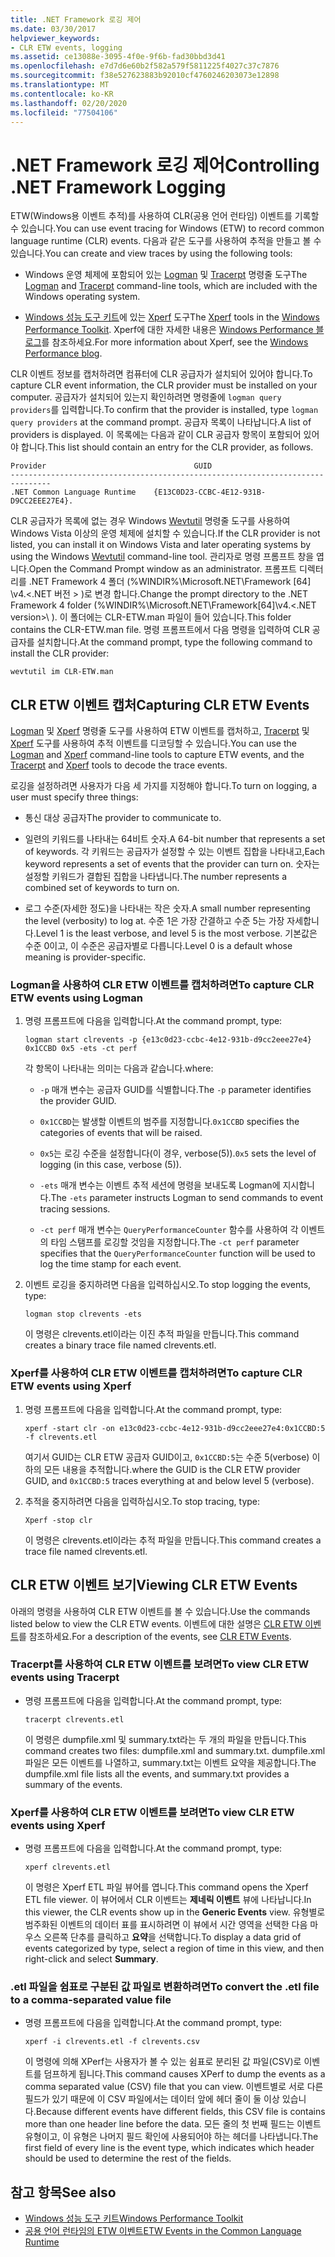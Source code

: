 ```yaml
---
title: .NET Framework 로깅 제어
ms.date: 03/30/2017
helpviewer_keywords:
- CLR ETW events, logging
ms.assetid: ce13088e-3095-4f0e-9f6b-fad30bbd3d41
ms.openlocfilehash: e7d7d6e60b2f582a579f5811225f4027c37c7876
ms.sourcegitcommit: f38e527623883b92010cf4760246203073e12898
ms.translationtype: MT
ms.contentlocale: ko-KR
ms.lasthandoff: 02/20/2020
ms.locfileid: "77504106"
---
```

# <a name="controlling-net-framework-logging"></a><span data-ttu-id="24d4d-102">.NET Framework 로깅 제어</span><span class="sxs-lookup"><span data-stu-id="24d4d-102">Controlling .NET Framework Logging</span></span>

<span data-ttu-id="24d4d-103">ETW(Windows용 이벤트 추적)를 사용하여 CLR(공용 언어 런타임) 이벤트를 기록할 수 있습니다.</span><span class="sxs-lookup"><span data-stu-id="24d4d-103">You can use event tracing for Windows (ETW) to record common language runtime (CLR) events.</span></span> <span data-ttu-id="24d4d-104">다음과 같은 도구를 사용하여 추적을 만들고 볼 수 있습니다.</span><span class="sxs-lookup"><span data-stu-id="24d4d-104">You can create and view traces by using the following tools:</span></span>

- <span data-ttu-id="24d4d-105">Windows 운영 체제에 포함되어 있는 [Logman](/windows-server/administration/windows-commands/logman) 및 [Tracerpt](/windows-server/administration/windows-commands/tracerpt_1) 명령줄 도구</span><span class="sxs-lookup"><span data-stu-id="24d4d-105">The [Logman](/windows-server/administration/windows-commands/logman) and [Tracerpt](/windows-server/administration/windows-commands/tracerpt_1) command-line tools, which are included with the Windows operating system.</span></span>

- <span data-ttu-id="24d4d-106">[Windows 성능 도구 키트](/windows-hardware/test/wpt/xperf-command-line-reference)에 있는 [Xperf](/windows-hardware/test/wpt/) 도구</span><span class="sxs-lookup"><span data-stu-id="24d4d-106">The [Xperf](/windows-hardware/test/wpt/xperf-command-line-reference) tools in the [Windows Performance Toolkit](/windows-hardware/test/wpt/).</span></span> <span data-ttu-id="24d4d-107">Xperf에 대한 자세한 내용은 [Windows Performance 블로그](https://docs.microsoft.com/archive/blogs/pigscanfly/)를 참조하세요.</span><span class="sxs-lookup"><span data-stu-id="24d4d-107">For more information about Xperf, see the [Windows Performance blog](https://docs.microsoft.com/archive/blogs/pigscanfly/).</span></span>

<span data-ttu-id="24d4d-108">CLR 이벤트 정보를 캡처하려면 컴퓨터에 CLR 공급자가 설치되어 있어야 합니다.</span><span class="sxs-lookup"><span data-stu-id="24d4d-108">To capture CLR event information, the CLR provider must be installed on your computer.</span></span> <span data-ttu-id="24d4d-109">공급자가 설치되어 있는지 확인하려면 명령줄에 `logman query providers`를 입력합니다.</span><span class="sxs-lookup"><span data-stu-id="24d4d-109">To confirm that the provider is installed, type `logman query providers` at the command prompt.</span></span> <span data-ttu-id="24d4d-110">공급자 목록이 나타납니다.</span><span class="sxs-lookup"><span data-stu-id="24d4d-110">A list of providers is displayed.</span></span> <span data-ttu-id="24d4d-111">이 목록에는 다음과 같이 CLR 공급자 항목이 포함되어 있어야 합니다.</span><span class="sxs-lookup"><span data-stu-id="24d4d-111">This list should contain an entry for the CLR provider, as follows.</span></span>

```output
Provider                                 GUID
-------------------------------------------------------------------------------
.NET Common Language Runtime    {E13C0D23-CCBC-4E12-931B-D9CC2EEE27E4}.
```

<span data-ttu-id="24d4d-112">CLR 공급자가 목록에 없는 경우 Windows [Wevtutil](/windows-server/administration/windows-commands/wevtutil) 명령줄 도구를 사용하여 Windows Vista 이상의 운영 체제에 설치할 수 있습니다.</span><span class="sxs-lookup"><span data-stu-id="24d4d-112">If the CLR provider is not listed, you can install it on Windows Vista and later operating systems by using the Windows [Wevtutil](/windows-server/administration/windows-commands/wevtutil) command-line tool.</span></span> <span data-ttu-id="24d4d-113">관리자로 명령 프롬프트 창을 엽니다.</span><span class="sxs-lookup"><span data-stu-id="24d4d-113">Open the Command Prompt window as an administrator.</span></span> <span data-ttu-id="24d4d-114">프롬프트 디렉터리를 .NET Framework 4 폴더 (%WINDIR%\Microsoft.NET\Framework [64] \v4.\<.NET 버전 > \)로 변경 합니다.</span><span class="sxs-lookup"><span data-stu-id="24d4d-114">Change the prompt directory to the .NET Framework 4 folder (%WINDIR%\Microsoft.NET\Framework[64]\v4.\<.NET version>\ ).</span></span> <span data-ttu-id="24d4d-115">이 폴더에는 CLR-ETW.man 파일이 들어 있습니다.</span><span class="sxs-lookup"><span data-stu-id="24d4d-115">This folder contains the CLR-ETW.man file.</span></span> <span data-ttu-id="24d4d-116">명령 프롬프트에서 다음 명령을 입력하여 CLR 공급자를 설치합니다.</span><span class="sxs-lookup"><span data-stu-id="24d4d-116">At the command prompt, type the following command to install the CLR provider:</span></span>

`wevtutil im CLR-ETW.man`

## <a name="capturing-clr-etw-events"></a><span data-ttu-id="24d4d-117">CLR ETW 이벤트 캡처</span><span class="sxs-lookup"><span data-stu-id="24d4d-117">Capturing CLR ETW Events</span></span>

<span data-ttu-id="24d4d-118">[Logman](/windows-server/administration/windows-commands/logman) 및 [Xperf](/windows-hardware/test/wpt/xperf-command-line-reference) 명령줄 도구를 사용하여 ETW 이벤트를 캡처하고, [Tracerpt](/windows-server/administration/windows-commands/tracerpt_1) 및 [Xperf](/windows-hardware/test/wpt/xperf-command-line-reference) 도구를 사용하여 추적 이벤트를 디코딩할 수 있습니다.</span><span class="sxs-lookup"><span data-stu-id="24d4d-118">You can use the [Logman](/windows-server/administration/windows-commands/logman) and [Xperf](/windows-hardware/test/wpt/xperf-command-line-reference) command-line tools to capture ETW events, and the [Tracerpt](/windows-server/administration/windows-commands/tracerpt_1) and [Xperf](/windows-hardware/test/wpt/xperf-command-line-reference) tools to decode the trace events.</span></span>

<span data-ttu-id="24d4d-119">로깅을 설정하려면 사용자가 다음 세 가지를 지정해야 합니다.</span><span class="sxs-lookup"><span data-stu-id="24d4d-119">To turn on logging, a user must specify three things:</span></span>

- <span data-ttu-id="24d4d-120">통신 대상 공급자</span><span class="sxs-lookup"><span data-stu-id="24d4d-120">The provider to communicate to.</span></span>

- <span data-ttu-id="24d4d-121">일련의 키워드를 나타내는 64비트 숫자.</span><span class="sxs-lookup"><span data-stu-id="24d4d-121">A 64-bit number that represents a set of keywords.</span></span> <span data-ttu-id="24d4d-122">각 키워드는 공급자가 설정할 수 있는 이벤트 집합을 나타내고,</span><span class="sxs-lookup"><span data-stu-id="24d4d-122">Each keyword represents a set of events that the provider can turn on.</span></span> <span data-ttu-id="24d4d-123">숫자는 설정할 키워드가 결합된 집합을 나타냅니다.</span><span class="sxs-lookup"><span data-stu-id="24d4d-123">The number represents a combined set of keywords to turn on.</span></span>

- <span data-ttu-id="24d4d-124">로그 수준(자세한 정도)을 나타내는 작은 숫자.</span><span class="sxs-lookup"><span data-stu-id="24d4d-124">A small number representing the level (verbosity) to log at.</span></span> <span data-ttu-id="24d4d-125">수준 1은 가장 간결하고 수준 5는 가장 자세합니다.</span><span class="sxs-lookup"><span data-stu-id="24d4d-125">Level 1 is the least verbose, and level 5 is the most verbose.</span></span> <span data-ttu-id="24d4d-126">기본값은 수준 0이고, 이 수준은 공급자별로 다릅니다.</span><span class="sxs-lookup"><span data-stu-id="24d4d-126">Level 0 is a default whose meaning is provider-specific.</span></span>

### <a name="to-capture-clr-etw-events-using-logman"></a><span data-ttu-id="24d4d-127">Logman을 사용하여 CLR ETW 이벤트를 캡처하려면</span><span class="sxs-lookup"><span data-stu-id="24d4d-127">To capture CLR ETW events using Logman</span></span>

1. <span data-ttu-id="24d4d-128">명령 프롬프트에 다음을 입력합니다.</span><span class="sxs-lookup"><span data-stu-id="24d4d-128">At the command prompt, type:</span></span>

     `logman start clrevents -p {e13c0d23-ccbc-4e12-931b-d9cc2eee27e4} 0x1CCBD 0x5 -ets -ct perf`

     <span data-ttu-id="24d4d-129">각 항목이 나타내는 의미는 다음과 같습니다.</span><span class="sxs-lookup"><span data-stu-id="24d4d-129">where:</span></span>

    - <span data-ttu-id="24d4d-130">`-p` 매개 변수는 공급자 GUID를 식별합니다.</span><span class="sxs-lookup"><span data-stu-id="24d4d-130">The `-p` parameter identifies the provider GUID.</span></span>

    - <span data-ttu-id="24d4d-131">`0x1CCBD`는 발생할 이벤트의 범주를 지정합니다.</span><span class="sxs-lookup"><span data-stu-id="24d4d-131">`0x1CCBD` specifies the categories of events that will be raised.</span></span>

    - <span data-ttu-id="24d4d-132">`0x5`는 로깅 수준을 설정합니다(이 경우, verbose(5)).</span><span class="sxs-lookup"><span data-stu-id="24d4d-132">`0x5` sets the level of logging (in this case, verbose (5)).</span></span>

    - <span data-ttu-id="24d4d-133">`-ets` 매개 변수는 이벤트 추적 세션에 명령을 보내도록 Logman에 지시합니다.</span><span class="sxs-lookup"><span data-stu-id="24d4d-133">The `-ets` parameter instructs Logman to send commands to event tracing sessions.</span></span>

    - <span data-ttu-id="24d4d-134">`-ct perf` 매개 변수는 `QueryPerformanceCounter` 함수를 사용하여 각 이벤트의 타임 스탬프를 로깅할 것임을 지정합니다.</span><span class="sxs-lookup"><span data-stu-id="24d4d-134">The `-ct perf` parameter specifies that the `QueryPerformanceCounter` function will be used to log the time stamp for each event.</span></span>

2. <span data-ttu-id="24d4d-135">이벤트 로깅을 중지하려면 다음을 입력하십시오.</span><span class="sxs-lookup"><span data-stu-id="24d4d-135">To stop logging the events, type:</span></span>

     `logman stop clrevents -ets`

     <span data-ttu-id="24d4d-136">이 명령은 clrevents.etl이라는 이진 추적 파일을 만듭니다.</span><span class="sxs-lookup"><span data-stu-id="24d4d-136">This command creates a binary trace file named clrevents.etl.</span></span>

### <a name="to-capture-clr-etw-events-using-xperf"></a><span data-ttu-id="24d4d-137">Xperf를 사용하여 CLR ETW 이벤트를 캡처하려면</span><span class="sxs-lookup"><span data-stu-id="24d4d-137">To capture CLR ETW events using Xperf</span></span>

1. <span data-ttu-id="24d4d-138">명령 프롬프트에 다음을 입력합니다.</span><span class="sxs-lookup"><span data-stu-id="24d4d-138">At the command prompt, type:</span></span>

     `xperf -start clr -on e13c0d23-ccbc-4e12-931b-d9cc2eee27e4:0x1CCBD:5 -f clrevents.etl`

     <span data-ttu-id="24d4d-139">여기서 GUID는 CLR ETW 공급자 GUID이고, `0x1CCBD:5`는 수준 5(verbose) 이하의 모든 내용을 추적합니다.</span><span class="sxs-lookup"><span data-stu-id="24d4d-139">where the GUID is the CLR ETW provider GUID, and `0x1CCBD:5` traces everything at and below level 5 (verbose).</span></span>

2. <span data-ttu-id="24d4d-140">추적을 중지하려면 다음을 입력하십시오.</span><span class="sxs-lookup"><span data-stu-id="24d4d-140">To stop tracing, type:</span></span>

     `Xperf -stop clr`

     <span data-ttu-id="24d4d-141">이 명령은 clrevents.etl이라는 추적 파일을 만듭니다.</span><span class="sxs-lookup"><span data-stu-id="24d4d-141">This command creates a trace file named clrevents.etl.</span></span>

## <a name="viewing-clr-etw-events"></a><span data-ttu-id="24d4d-142">CLR ETW 이벤트 보기</span><span class="sxs-lookup"><span data-stu-id="24d4d-142">Viewing CLR ETW Events</span></span>

<span data-ttu-id="24d4d-143">아래의 명령을 사용하여 CLR ETW 이벤트를 볼 수 있습니다.</span><span class="sxs-lookup"><span data-stu-id="24d4d-143">Use the commands listed below to view the CLR ETW events.</span></span> <span data-ttu-id="24d4d-144">이벤트에 대한 설명은 [CLR ETW 이벤트](clr-etw-events.md)를 참조하세요.</span><span class="sxs-lookup"><span data-stu-id="24d4d-144">For a description of the events, see [CLR ETW Events](clr-etw-events.md).</span></span>

### <a name="to-view-clr-etw-events-using-tracerpt"></a><span data-ttu-id="24d4d-145">Tracerpt를 사용하여 CLR ETW 이벤트를 보려면</span><span class="sxs-lookup"><span data-stu-id="24d4d-145">To view CLR ETW events using Tracerpt</span></span>

- <span data-ttu-id="24d4d-146">명령 프롬프트에 다음을 입력합니다.</span><span class="sxs-lookup"><span data-stu-id="24d4d-146">At the command prompt, type:</span></span>

     `tracerpt clrevents.etl`

     <span data-ttu-id="24d4d-147">이 명령은 dumpfile.xml 및 summary.txt라는 두 개의 파일을 만듭니다.</span><span class="sxs-lookup"><span data-stu-id="24d4d-147">This command creates two files: dumpfile.xml and summary.txt.</span></span> <span data-ttu-id="24d4d-148">dumpfile.xml 파일은 모든 이벤트를 나열하고, summary.txt는 이벤트 요약을 제공합니다.</span><span class="sxs-lookup"><span data-stu-id="24d4d-148">The dumpfile.xml file lists all the events, and summary.txt provides a summary of the events.</span></span>

### <a name="to-view-clr-etw-events-using-xperf"></a><span data-ttu-id="24d4d-149">Xperf를 사용하여 CLR ETW 이벤트를 보려면</span><span class="sxs-lookup"><span data-stu-id="24d4d-149">To view CLR ETW events using Xperf</span></span>

- <span data-ttu-id="24d4d-150">명령 프롬프트에 다음을 입력합니다.</span><span class="sxs-lookup"><span data-stu-id="24d4d-150">At the command prompt, type:</span></span>

     `xperf clrevents.etl`

     <span data-ttu-id="24d4d-151">이 명령은 Xperf ETL 파일 뷰어를 엽니다.</span><span class="sxs-lookup"><span data-stu-id="24d4d-151">This command opens the Xperf ETL file viewer.</span></span> <span data-ttu-id="24d4d-152">이 뷰어에서 CLR 이벤트는 **제네릭 이벤트** 뷰에 나타납니다.</span><span class="sxs-lookup"><span data-stu-id="24d4d-152">In this viewer, the CLR events show up in the **Generic Events** view.</span></span> <span data-ttu-id="24d4d-153">유형별로 범주화된 이벤트의 데이터 표를 표시하려면 이 뷰에서 시간 영역을 선택한 다음 마우스 오른쪽 단추를 클릭하고 **요약**을 선택합니다.</span><span class="sxs-lookup"><span data-stu-id="24d4d-153">To display a data grid of events categorized by type, select a region of time in this view, and then right-click and select **Summary**.</span></span>

### <a name="to-convert-the-etl-file-to-a-comma-separated-value-file"></a><span data-ttu-id="24d4d-154">.etl 파일을 쉼표로 구분된 값 파일로 변환하려면</span><span class="sxs-lookup"><span data-stu-id="24d4d-154">To convert the .etl file to a comma-separated value file</span></span>

- <span data-ttu-id="24d4d-155">명령 프롬프트에 다음을 입력합니다.</span><span class="sxs-lookup"><span data-stu-id="24d4d-155">At the command prompt, type:</span></span>

     `xperf -i clrevents.etl -f clrevents.csv`

     <span data-ttu-id="24d4d-156">이 명령에 의해 XPerf는 사용자가 볼 수 있는 쉼표로 분리된 값 파일(CSV)로 이벤트를 덤프하게 됩니다.</span><span class="sxs-lookup"><span data-stu-id="24d4d-156">This command causes XPerf to dump the events as a comma separated value (CSV) file that you can view.</span></span> <span data-ttu-id="24d4d-157">이벤트별로 서로 다른 필드가 있기 때문에 이 CSV 파일에서는 데이터 앞에 헤더 줄이 둘 이상 있습니다.</span><span class="sxs-lookup"><span data-stu-id="24d4d-157">Because different events have different fields, this CSV file is contains more than one header line before the data.</span></span> <span data-ttu-id="24d4d-158">모든 줄의 첫 번째 필드는 이벤트 유형이고, 이 유형은 나머지 필드 확인에 사용되어야 하는 헤더를 나타냅니다.</span><span class="sxs-lookup"><span data-stu-id="24d4d-158">The first field of every line is the event type, which indicates which header should be used to determine the rest of the fields.</span></span>

## <a name="see-also"></a><span data-ttu-id="24d4d-159">참고 항목</span><span class="sxs-lookup"><span data-stu-id="24d4d-159">See also</span></span>

- [<span data-ttu-id="24d4d-160">Windows 성능 도구 키트</span><span class="sxs-lookup"><span data-stu-id="24d4d-160">Windows Performance Toolkit</span></span>](/windows-hardware/test/wpt/)
- [<span data-ttu-id="24d4d-161">공용 언어 런타임의 ETW 이벤트</span><span class="sxs-lookup"><span data-stu-id="24d4d-161">ETW Events in the Common Language Runtime</span></span>](etw-events-in-the-common-language-runtime.md)
